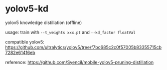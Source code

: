 # yolov5-kd

yolov5 knowledge distillation (offline)

usage: train with `--t_weights xxx.pt` and `--kd_factor floatVal`

compatible yolov5: https://github.com/ultralytics/yolov5/tree/f7bc685c2c0f57005b83355715cb7282e61416eb

reference: https://github.com/Syencil/mobile-yolov5-pruning-distillation
